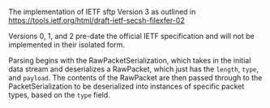The implementation of IETF sftp Version 3 as outlined in
https://tools.ietf.org/html/draft-ietf-secsh-filexfer-02

Versions 0, 1, and 2 pre-date the official IETF specification and will not be
implemented in their isolated form.

Parsing begins with the RawPacketSerialization, which takes in the initial data stream
and deserializes a RawPacket, which just has the `length`, `type`, and `payload`.
The contents of the RawPacket are then passed through to the PacketSerialization to be
deserialized into instances of specific packet types, based on the `type` field.
